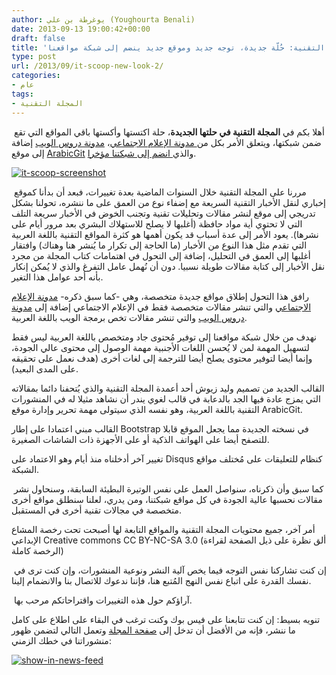```yaml
---
author: يوغرطة بن علي (Youghourta Benali)
date: 2013-09-13 19:00:42+00:00
draft: false
title: 'المجلة التقنية: حُلّة جديدة، توجه جديد وموقع جديد ينضم إلى شبكة مواقعنا'
type: post
url: /2013/09/it-scoop-new-look-2/
categories:
- عام
tags:
- المجلة التقنية
---
```


 أهلا بكم في **المجلة التقنية في حلتها الجديدة**، حلة اكتستها وأكستها باقي المواقع التي تقع ضمن شبكتها، ويتعلق الأمر بكل من[ مدونة الإعلام الاجتماعي](http://socialmedia4arab.com/)، [مدونة دروس الويب](http://www.webtuts.me/) إضافة إلى موقع [ArabicGit](http://www.arabicgit.com/) والذي[ انضم إلى شبكتنا مؤخرا](https://www.it-scoop.com/2013/09/arabic-git/).




[![it-scoop-screenshot](https://www.it-scoop.com/wp-content/uploads/2013/09/it-scoop-screenshot.png)
](https://www.it-scoop.com/wp-content/uploads/2013/09/it-scoop-screenshot.png)




 مررنا على المجلة التقنية خلال السنوات الماضية بعدة تغييرات، فبعد أن بدأنا كموقع إخباري لنقل الأخبار التقنية السريعة مع إضفاء نوع من العمق على ما ننشره، تحولنا بشكل تدريجي إلى موقع لنشر مقالات وتحليلات تقنية وتجنب الخوض في الأخبار سريعة التلف التي لا تحتوي أية مواد حافظة (أغلبها لا يصلح للاستهلاك البشري بعد مرور أيام على نشرها). يعود الأمر إلى عدة أسباب قد يكون أهمها هو كثرة المواقع التقنية باللغة العربية التي تقدم مثل هذا النوع من الأخبار (ما الحاجة إلى تكرار ما يُنشر هنا وهناك) وافتقار أغلبها إلى العمق في التحليل، إضافة إلى التحول في اهتمامات كتاب المجلة من مجرد نقل الأخبار إلى كتابة مقالات طويلة نسبيا. دون أن نُهمل عامل التفرغ والذي لا يُمكن إنكار بأنه أحد عوامل هذا التغير.




رافق هذا التحول إطلاق مواقع جديدة متخصصة، وهي -كما سبق ذكره- [مدونة الإعلام الاجتماعي](http://www.socialmedia4arab.com/) والتي تنشر مقالات متخصصة فقط في الإعلام الاجتماعي إضافة إلى [مدونة دروس الويب](http://webtuts.me/) والتي تنشر مقالات تخص برمجة الويب باللغة العربية.




نهدف من خلال شبكة مواقعنا إلى توفير مُحتوى جاد ومتخصص باللغة العربية ليس فقط لتسهيل المهمة لمن لا يُحسن اللغات الأجنبية مهمة الوصول إلى محتوى عالي الجودة، وإنما أيضا لتوفير محتوى يصلح أيضا للترجمة إلى لغات أخرى (هدف نعمل على تحقيقه على المدى البعيد).




القالب الجديد من تصميم وليد زيوش أحد أعمدة المجلة التقنية والذي يُتحفنا دائما بمقالاته التي يمزج عادة فيها الجد بالدعابة في قالب لغوي يندر أن نشاهد مثيلا له في المنشورات التقنية باللغة العربية، وهو نفسه الذي سيتولى مهمة تحرير وإدارة موقع ArabicGit.




القالب مبني اعتمادا على إطار Bootstrap في نسخته الجديدة مما يجعل الموقع قابلا للتصفح أيضا على الهواتف الذكية أو على الأجهزة ذات الشاشات الصغيرة.




تغيير آخر أدخلناه منذ أيام وهو الاعتماد على Disqus كنظام للتعليقات على مُختلف مواقع الشبكة.




 كما سبق وأن ذكرناه، سنواصل العمل على نفس الوتيرة البطيئة السابقة، وسنحاول نشر مقالات نحسبها عالية الجودة في كل مواقع شبكتنا، ومن يدري، لعلنا سنطلق مواقع أخرى متخصصة في مجالات تقنية أخرى في المستقبل.




أمر آخر، جميع محتويات المجلة التقنية والمواقع التابعة لها أصبحت تحت رخصة المشاع الإبداعي Creative commons CC BY-NC-SA 3.0 (ألق نظرة على ذيل الصفحة لقراءة الرخصة كاملة)




 إن كنت تشاركنا نفس التوجه فيما يخص آلية النشر ونوعية المنشورات، وإن كنت ترى في نفسك القدرة على اتباع نفس النهج المُتبع هنا، فإننا ندعوك للاتصال بنا والانضمام إلينا.




 آراؤكم حول هذه التغييرات واقتراحاتكم مرحب بها.




تنويه بسيط: إن كنت تتابعنا على فيس بوك وكنت ترغب في البقاء على اطلاع على كامل ما ننشر، فإنه من الأفضل أن تدخل إلى [صفحة المجلة](https://www.facebook.com/ITscoopMagazine) وتعمل التالي لتضمن ظهور منشوراتنا في خطك الزمني:




[![show-in-news-feed](https://www.it-scoop.com/wp-content/uploads/2013/09/show-in-news-feed.png)
](https://www.it-scoop.com/wp-content/uploads/2013/09/show-in-news-feed.png)
